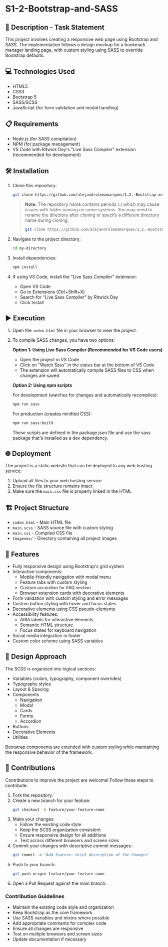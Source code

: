 # S1-2-Bootstrap-and-SASS

## 📄 Description - Task Statement

This project involves creating a responsive web page using Bootstrap and SASS. The implementation follows a design mockup for a bookmark manager landing page, with custom styling using SASS to override Bootstrap defaults.

## 💻 Technologies Used

-   HTML5
-   CSS3
-   Bootstrap 5
-   SASS/SCSS
-   JavaScript (for form validation and modal handling)

## 📋 Requirements

-   Node.js (for SASS compilation)
-   NPM (for package management)
-   VS Code with Ritwick Dey's "Live Sass Compiler" extension (recommended for development)

## 🛠️ Installation

1. Clone this repository:

    ```sh
    git clone https://github.com/alejandrolemamarques/1.2.-Bootstrap-and-SASS.git
    ```

    > **Note:** The repository name contains periods (.) which may cause issues with folder naming on some systems. You may need to rename the directory after cloning or specify a different directory name during cloning:
    >
    > ```sh
    > git clone https://github.com/alejandrolemamarques/1.2.-Bootstrap-and-SASS.git my-directory
    > ```

2. Navigate to the project directory:

    ```sh
    cd my-directory
    ```

3. Install dependencies:

    ```sh
    npm install
    ```

4. If using VS Code, install the "Live Sass Compiler" extension:
    - Open VS Code
    - Go to Extensions (Ctrl+Shift+X)
    - Search for "Live Sass Compiler" by Ritwick Dey
    - Click Install

## ▶️ Execution

1. Open the `index.html` file in your browser to view the project.
2. To compile SASS changes, you have two options:

    **Option 1: Using Live Sass Compiler (Recommended for VS Code users)**

    - Open the project in VS Code
    - Click on "Watch Sass" in the status bar at the bottom of VS Code
    - The extension will automatically compile SASS files to CSS when changes are saved

    **Option 2: Using npm scripts**

    For development (watches for changes and automatically recompiles):

    ```sh
    npm run sass
    ```

    For production (creates minified CSS):

    ```sh
    npm run sass:build
    ```

    These scripts are defined in the package.json file and use the sass package that's installed as a dev dependency.

## 🌐 Deployment

The project is a static website that can be deployed to any web hosting service:

1. Upload all files to your web hosting service
2. Ensure the file structure remains intact
3. Make sure the `main.css` file is properly linked in the HTML

## 🏗️ Project Structure

-   `index.html` - Main HTML file
-   `main.scss` - SASS source file with custom styling
-   `main.css` - Compiled CSS file
-   `Imagenes/` - Directory containing all project images

## 📱 Features

-   Fully responsive design using Bootstrap's grid system
-   Interactive components:
    -   Mobile-friendly navigation with modal menu
    -   Feature tabs with custom styling
    -   Custom accordion for FAQ section
    -   Browser extension cards with decorative elements
-   Form validation with custom styling and error messages
-   Custom button styling with hover and focus states
-   Decorative elements using CSS pseudo-elements
-   Accessibility features:
    -   ARIA labels for interactive elements
    -   Semantic HTML structure
    -   Focus states for keyboard navigation
-   Social media integration in footer
-   Custom color scheme using SASS variables

## 🎨 Design Approach

The SCSS is organized into logical sections:

-   Variables (colors, typography, component overrides)
-   Typography styles
-   Layout & Spacing
-   Components
    -   Navigation
    -   Modal
    -   Cards
    -   Forms
    -   Accordion
-   Buttons
-   Decorative Elements
-   Utilities

Bootstrap components are extended with custom styling while maintaining the responsive behavior of the framework.

## 🤝 Contributions

Contributions to improve the project are welcome! Follow these steps to contribute:

1. Fork the repository.
2. Create a new branch for your feature:
    ```sh
    git checkout -b feature/your-feature-name
    ```
3. Make your changes:
    - Follow the existing code style
    - Keep the SCSS organization consistent
    - Ensure responsive design for all additions
    - Test across different browsers and screen sizes
4. Commit your changes with descriptive commit messages:
    ```sh
    git commit -m "Add feature: brief description of the changes"
    ```
5. Push to your branch:
    ```sh
    git push origin feature/your-feature-name
    ```
6. Open a Pull Request against the main branch.

### Contribution Guidelines

-   Maintain the existing code style and organization
-   Keep Bootstrap as the core framework
-   Use SASS variables and mixins where possible
-   Add appropriate comments for complex code
-   Ensure all changes are responsive
-   Test on multiple browsers and screen sizes
-   Update documentation if necessary
